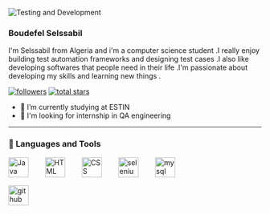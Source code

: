 ![Testing and Development](https://github.com/B-Selssabil/B-Selssabil-/blob/main/FINALLY.png)

### Boudefel Selssabil

I'm Selssabil from Algeria and  i'm a computer science student .I really enjoy building test  automation  frameworks  and designing test cases .I also like developing softwares that people need in their life .I'm passionate about developing my skills and learning new things .

<p align="left">
      <a href="https://github.com/B-Selssabil?tab=followers">
         <img alt="followers" title="Follow me on Github" src="https://custom-icon-badges.demolab.com/github/followers/B-Selssabil?color=236ad3&labelColor=1155ba&style=for-the-badge&logo=person-add&label=Follow&logoColor=white"/></a>
      <a href="https://github.com/B-Selssabil?tab=repositories&sort=stargazers">
         <img alt="total stars" title="Total stars on GitHub" src="https://custom-icon-badges.demolab.com/github/stars/B-Selssabil?color=55960c&style=for-the-badge&labelColor=488207&logo=star"/></a>
   </p>


- 🔭 I’m currently studying  at ESTIN 
- 👯 I'm looking for internship in QA engineering

---

### 🧰 Languages and Tools

<img align="left" alt="Java" width="40px" style="padding-right:30px;" src="https://cdn.jsdelivr.net/gh/devicons/devicon/icons/java/java-original.svg"/>
<img align="left" alt="HTML" width="40px" style="padding-right:30px;" src="https://cdn.jsdelivr.net/gh/devicons/devicon/icons/html5/html5-plain.svg" />
<img align="left" alt="CSS" width="40px" style="padding-right:30px;" src="https://cdn.jsdelivr.net/gh/devicons/devicon/icons/css3/css3-plain.svg" />
<img align="left" alt="selenium" width="40px" style="padding-right:30px;" src="https://cdn.jsdelivr.net/gh/devicons/devicon/icons/selenium/selenium-original.svg" />
<img align="left" alt="mysql" width="40px" style="padding-right:30px;" src="https://cdn.jsdelivr.net/gh/devicons/devicon/icons/mysql/mysql-original-wordmark.svg" />
          
<br/>          

#

[<img src='https://cdn.jsdelivr.net/npm/simple-icons@3.0.1/icons/github.svg' alt='github' height='40'>](https://github.com/B-Selssabil)  


